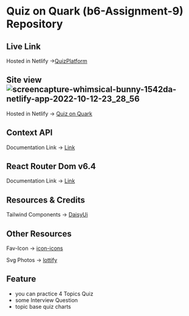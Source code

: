 
# Quiz on Quark (b6-Assignment-9) Repository


## Live Link
Hosted in Netlify ->[QuizPlatform](https://aesthetic-crisp-244e61.netlify.app)

## Site view![screencapture-whimsical-bunny-1542da-netlify-app-2022-10-12-23_28_56](https://user-images.githubusercontent.com/108423290/195411197-2d61d65f-afe3-448d-bbe9-6169031cc65e.png)

Hosted in Netlify -> [Quiz on Quark](https://whimsical-bunny-1542da.netlify.app/)

## Context API

Documentation Link -> [Link](https://reactjs.org/docs/context.html#api)

## React Router Dom v6.4 
Documentation Link -> [Link](https://reactrouter.com/en/main/start/overview)

## Resources & Credits
Tailwind Components -> 
[DaisyUi](https://daisyui.com/)


## Other Resources

Fav-Icon -> [icon-icons](https://icon-icons.com/)

Svg Photos -> [lottify](https://accounts.lottiefiles.com/)
 ## Feature 
 * you can practice 4 Topics Quiz  
*  some Interview Question 
* topic base quiz charts

